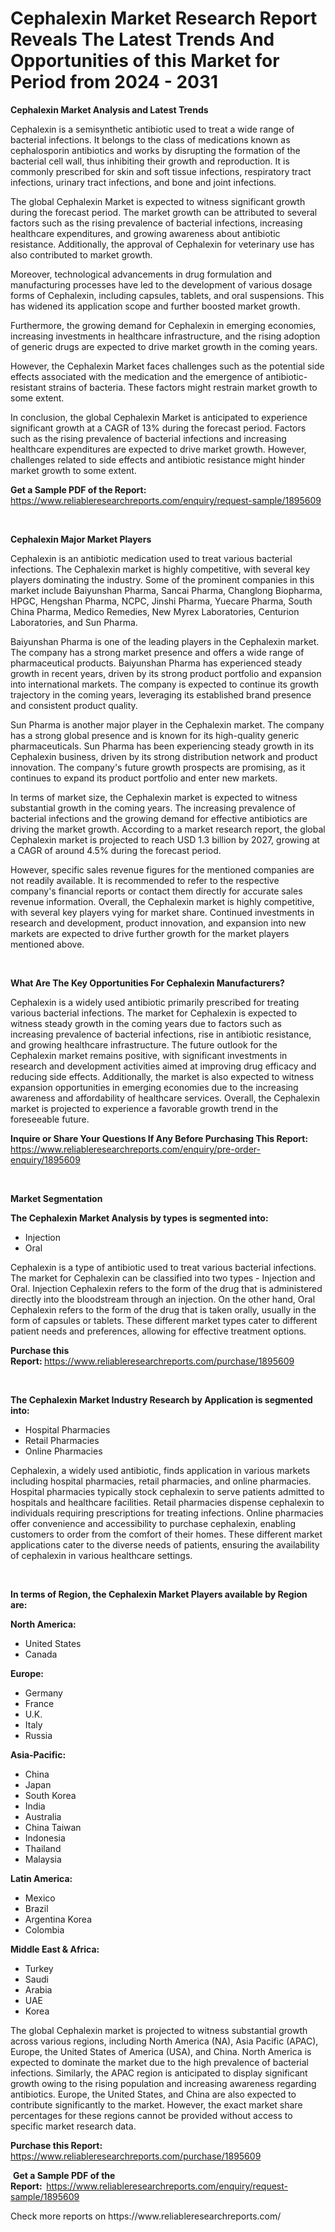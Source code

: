 <p><h1>Cephalexin Market Research Report Reveals The Latest Trends And Opportunities of this Market for Period from 2024 - 2031</h1></p><p><strong>Cephalexin Market Analysis and Latest Trends</strong></p>
<p><p>Cephalexin is a semisynthetic antibiotic used to treat a wide range of bacterial infections. It belongs to the class of medications known as cephalosporin antibiotics and works by disrupting the formation of the bacterial cell wall, thus inhibiting their growth and reproduction. It is commonly prescribed for skin and soft tissue infections, respiratory tract infections, urinary tract infections, and bone and joint infections.</p><p>The global Cephalexin Market is expected to witness significant growth during the forecast period. The market growth can be attributed to several factors such as the rising prevalence of bacterial infections, increasing healthcare expenditures, and growing awareness about antibiotic resistance. Additionally, the approval of Cephalexin for veterinary use has also contributed to market growth.</p><p>Moreover, technological advancements in drug formulation and manufacturing processes have led to the development of various dosage forms of Cephalexin, including capsules, tablets, and oral suspensions. This has widened its application scope and further boosted market growth.</p><p>Furthermore, the growing demand for Cephalexin in emerging economies, increasing investments in healthcare infrastructure, and the rising adoption of generic drugs are expected to drive market growth in the coming years.</p><p>However, the Cephalexin Market faces challenges such as the potential side effects associated with the medication and the emergence of antibiotic-resistant strains of bacteria. These factors might restrain market growth to some extent.</p><p>In conclusion, the global Cephalexin Market is anticipated to experience significant growth at a CAGR of 13% during the forecast period. Factors such as the rising prevalence of bacterial infections and increasing healthcare expenditures are expected to drive market growth. However, challenges related to side effects and antibiotic resistance might hinder market growth to some extent.</p></p>
<p><strong>Get a Sample PDF of the Report:&nbsp;</strong> <a href="https://www.reliableresearchreports.com/enquiry/request-sample/1895609">https://www.reliableresearchreports.com/enquiry/request-sample/1895609</a></p>
<p>&nbsp;</p>
<p><strong>Cephalexin Major Market Players</strong></p>
<p><p>Cephalexin is an antibiotic medication used to treat various bacterial infections. The Cephalexin market is highly competitive, with several key players dominating the industry. Some of the prominent companies in this market include Baiyunshan Pharma, Sancai Pharma, Changlong Biopharma, HPGC, Hengshan Pharma, NCPC, Jinshi Pharma, Yuecare Pharma, South China Pharma, Medico Remedies, New Myrex Laboratories, Centurion Laboratories, and Sun Pharma.</p><p>Baiyunshan Pharma is one of the leading players in the Cephalexin market. The company has a strong market presence and offers a wide range of pharmaceutical products. Baiyunshan Pharma has experienced steady growth in recent years, driven by its strong product portfolio and expansion into international markets. The company is expected to continue its growth trajectory in the coming years, leveraging its established brand presence and consistent product quality.</p><p>Sun Pharma is another major player in the Cephalexin market. The company has a strong global presence and is known for its high-quality generic pharmaceuticals. Sun Pharma has been experiencing steady growth in its Cephalexin business, driven by its strong distribution network and product innovation. The company's future growth prospects are promising, as it continues to expand its product portfolio and enter new markets.</p><p>In terms of market size, the Cephalexin market is expected to witness substantial growth in the coming years. The increasing prevalence of bacterial infections and the growing demand for effective antibiotics are driving the market growth. According to a market research report, the global Cephalexin market is projected to reach USD 1.3 billion by 2027, growing at a CAGR of around 4.5% during the forecast period.</p><p>However, specific sales revenue figures for the mentioned companies are not readily available. It is recommended to refer to the respective company's financial reports or contact them directly for accurate sales revenue information. Overall, the Cephalexin market is highly competitive, with several key players vying for market share. Continued investments in research and development, product innovation, and expansion into new markets are expected to drive further growth for the market players mentioned above.</p></p>
<p>&nbsp;</p>
<p><strong>What Are The Key Opportunities For Cephalexin Manufacturers?</strong></p>
<p><p>Cephalexin is a widely used antibiotic primarily prescribed for treating various bacterial infections. The market for Cephalexin is expected to witness steady growth in the coming years due to factors such as increasing prevalence of bacterial infections, rise in antibiotic resistance, and growing healthcare infrastructure. The future outlook for the Cephalexin market remains positive, with significant investments in research and development activities aimed at improving drug efficacy and reducing side effects. Additionally, the market is also expected to witness expansion opportunities in emerging economies due to the increasing awareness and affordability of healthcare services. Overall, the Cephalexin market is projected to experience a favorable growth trend in the foreseeable future.</p></p>
<p><strong>Inquire or Share Your Questions If Any Before Purchasing This Report:</strong> <a href="https://www.reliableresearchreports.com/enquiry/pre-order-enquiry/1895609">https://www.reliableresearchreports.com/enquiry/pre-order-enquiry/1895609</a></p>
<p>&nbsp;</p>
<p><strong>Market Segmentation</strong></p>
<p><strong>The Cephalexin Market Analysis by types is segmented into:</strong></p>
<p><ul><li>Injection</li><li>Oral</li></ul></p>
<p><p>Cephalexin is a type of antibiotic used to treat various bacterial infections. The market for Cephalexin can be classified into two types - Injection and Oral. Injection Cephalexin refers to the form of the drug that is administered directly into the bloodstream through an injection. On the other hand, Oral Cephalexin refers to the form of the drug that is taken orally, usually in the form of capsules or tablets. These different market types cater to different patient needs and preferences, allowing for effective treatment options.</p></p>
<p><strong>Purchase this Report:&nbsp;</strong><a href="https://www.reliableresearchreports.com/purchase/1895609">https://www.reliableresearchreports.com/purchase/1895609</a></p>
<p>&nbsp;</p>
<p><strong>The Cephalexin Market Industry Research by Application is segmented into:</strong></p>
<p><ul><li>Hospital Pharmacies</li><li>Retail Pharmacies</li><li>Online Pharmacies</li></ul></p>
<p><p>Cephalexin, a widely used antibiotic, finds application in various markets including hospital pharmacies, retail pharmacies, and online pharmacies. Hospital pharmacies typically stock cephalexin to serve patients admitted to hospitals and healthcare facilities. Retail pharmacies dispense cephalexin to individuals requiring prescriptions for treating infections. Online pharmacies offer convenience and accessibility to purchase cephalexin, enabling customers to order from the comfort of their homes. These different market applications cater to the diverse needs of patients, ensuring the availability of cephalexin in various healthcare settings.</p></p>
<p>&nbsp;</p>
<p><strong>In terms of Region, the Cephalexin Market Players available by Region are:</strong></p>
<p>
    <p> <strong> North America: </strong>
        <ul>
            <li>United States</li>
            <li>Canada</li>
        </ul>
        </p> 
    <p> <strong> Europe: </strong>
        <ul>
            <li>Germany</li>
            <li>France</li>
            <li>U.K.</li>
            <li>Italy</li>
            <li>Russia</li>
        </ul>
        </p> 
    <p> <strong> Asia-Pacific: </strong>
        <ul>
            <li>China</li>
            <li>Japan</li>
            <li>South Korea</li>
            <li>India</li>
            <li>Australia</li>
            <li>China Taiwan</li>
            <li>Indonesia</li>
            <li>Thailand</li>
            <li>Malaysia</li>
        </ul>
        </p> 
    <p> <strong> Latin America: </strong>
        <ul>
            <li>Mexico</li>
            <li>Brazil</li>
            <li>Argentina Korea</li>
            <li>Colombia</li>
        </ul>
        </p> 
    <p> <strong> Middle East & Africa: </strong>
        <ul>
            <li>Turkey</li>
            <li>Saudi</li>
            <li>Arabia</li>
            <li>UAE</li>
            <li>Korea</li>
        </ul>
    </p>
    </p>
<p><p>The global Cephalexin market is projected to witness substantial growth across various regions, including North America (NA), Asia Pacific (APAC), Europe, the United States of America (USA), and China. North America is expected to dominate the market due to the high prevalence of bacterial infections. Similarly, the APAC region is anticipated to display significant growth owing to the rising population and increasing awareness regarding antibiotics. Europe, the United States, and China are also expected to contribute significantly to the market. However, the exact market share percentages for these regions cannot be provided without access to specific market research data.</p></p>
<p><strong>Purchase this Report: </strong><a href="https://www.reliableresearchreports.com/purchase/1895609">https://www.reliableresearchreports.com/purchase/1895609</a></p>
<p>&nbsp;<strong>Get a Sample PDF of the Report:&nbsp;&nbsp;</strong><a href="https://www.reliableresearchreports.com/enquiry/request-sample/1895609">https://www.reliableresearchreports.com/enquiry/request-sample/1895609</a></p>
<p><strong></strong></p>
<p>Check more reports on https://www.reliableresearchreports.com/</p>